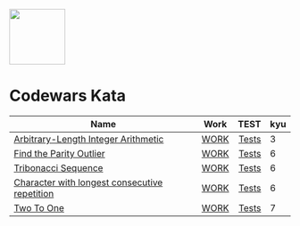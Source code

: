 <p align="left">
<a href="https://www.codewars.com/">
<img src="https://docs.codewars.com/logo.svg" height="100" href="https://www.codewars.com/"/></a></p>

# Codewars Kata

| Name                                                                                                    |                              Work                              |                                                         TEST | kyu |
| ------------------------------------------------------------------------------------------------------- | :------------------------------------------------------------: | -----------------------------------------------------------: | --- |
| [Arbitrary-Length Integer Arithmetic](https://www.codewars.com/kata/530e69ae72d6dfced0000a9e)           |         [WORK](src/Arbitrary-LengthIntegerArithmetic)          | [Tests](src/Arbitrary-LengthIntegerArithmetic/index.test.js) | 3   |
| [Find the Parity Outlier](https://www.codewars.com/kata/5526fc09a1bbd946250002dc)                       |           [WORK](src/FindTheParityOutlier/index.js)            |               [Tests](src/Arbitrary-LengthIntegerArithmetic) | 6   |
| [Tribonacci Sequence](https://www.codewars.com/kata/556deca17c58da83c00002db)                           |            [WORK](src/TribonacciSequence/index.js)             |               [Tests](src/Arbitrary-LengthIntegerArithmetic) | 6   |
| [Character with longest consecutive repetition](https://www.codewars.com/kata/586d6cefbcc21eed7a001155) | [WORK](src/CharacterWithLongestConsecutiveRepetition/index.js) |               [Tests](src/Arbitrary-LengthIntegerArithmetic) | 6   |
| [Two To One](https://www.codewars.com/kata/5656b6906de340bd1b0000ac)                                    |                 [WORK](src/TwoToOne/index.js)                  |               [Tests](src/Arbitrary-LengthIntegerArithmetic) | 7   |

<!-- | [KATA_NAME]](https://www.codewars.com/kata/LINK)|[WORK](src/FOLDER_NAME/index.js)|KYU| -->
